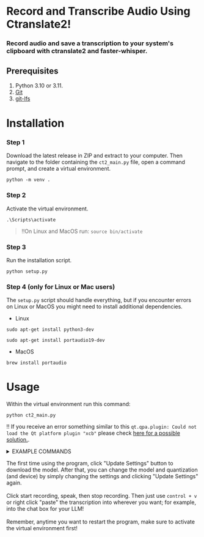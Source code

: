 # Record and Transcribe Audio Using Ctranslate2!
### Record audio and save a transcription to your system's clipboard with ctranslate2 and faster-whisper.

## Prerequisites
1) Python 3.10 or 3.11.
2) [Git](https://git-scm.com/downloads)
3) [git-lfs](https://git-lfs.com/)

# Installation

### Step 1

Download the latest release in ZIP and extract to your computer.  Then navigate to the folder containing the ```ct2_main.py``` file, open a command prompt, and create a virtual environment.
```
python -m venv .
```
### Step 2
Activate the virtual environment.
```
.\Scripts\activate
```
  > ‼️On Linux and MacOS run: ```source bin/activate```
### Step 3
Run the installation script.
```
python setup.py
```
### Step 4 (only for Linux or Mac users)
The ```setup.py``` script should handle everything, but if you encounter errors on Linux or MacOS you might need to install additional dependencies.
* Linux
```
sudo apt-get install python3-dev
```
```
sudo apt-get install portaudio19-dev
```
* MacOS
```
brew install portaudio
```

# Usage
Within the virtual environment run this command:
```
python ct2_main.py
```
‼️ If you receive an error something similar to this ```qt.qpa.plugin: Could not load the Qt platform plugin "xcb"``` please check [here for a possible solution.](https://github.com/BBC-Esq/ctranslate2-faster-whisper-transcriber/issues/1).

<details><summary>EXAMPLE COMMANDS</summary>

![image](https://github.com/BBC-Esq/ctranslate2-faster-whisper-transcriber/assets/108230321/a00f9625-4aad-44e9-b6aa-5ebddd63ace4)

</details>

The first time using the program, click "Update Settings" button to download the model.  After that, you can change the model and quantization (and device) by simply changing the settings and clicking "Update Settings" again.<br><br>
Click start recording, speak, then stop recording.  Then just use ```control + v``` or right click "paste" the transcription into wherever you want; for example, into the chat box for your LLM!<br><br>
Remember, anytime you want to restart the program, make sure to activate the virtual environment first!
